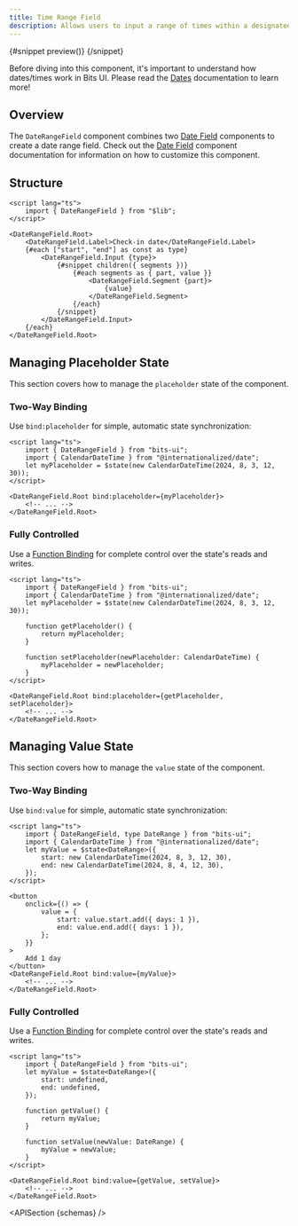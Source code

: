 ```yaml
---
title: Time Range Field
description: Allows users to input a range of times within a designated field.
---
```


<script>
	import { APISection, ComponentPreviewV2, DateRangeFieldDemo, Callout } from '$lib/components/index.js'
	let { schemas } = $props()
</script>

<ComponentPreviewV2 name="date-range-field-demo" componentName="Date Range Field">

{#snippet preview()}
<DateRangeFieldDemo />
{/snippet}

</ComponentPreviewV2>

<Callout type="tip" title="Heads up!">

Before diving into this component, it's important to understand how dates/times work in Bits UI. Please read the [Dates](/docs/dates) documentation to learn more!

</Callout>

## Overview

The `DateRangeField` component combines two [Date Field](/docs/components/date-field) components to create a date range field. Check out the [Date Field](/docs/components/date-field) component documentation for information on how to customize this component.

## Structure

```svelte
<script lang="ts">
	import { DateRangeField } from "$lib";
</script>

<DateRangeField.Root>
	<DateRangeField.Label>Check-in date</DateRangeField.Label>
	{#each ["start", "end"] as const as type}
		<DateRangeField.Input {type}>
			{#snippet children({ segments })}
				{#each segments as { part, value }}
					<DateRangeField.Segment {part}>
						{value}
					</DateRangeField.Segment>
				{/each}
			{/snippet}
		</DateRangeField.Input>
	{/each}
</DateRangeField.Root>
```

## Managing Placeholder State

This section covers how to manage the `placeholder` state of the component.

### Two-Way Binding

Use `bind:placeholder` for simple, automatic state synchronization:

```svelte
<script lang="ts">
	import { DateRangeField } from "bits-ui";
	import { CalendarDateTime } from "@internationalized/date";
	let myPlaceholder = $state(new CalendarDateTime(2024, 8, 3, 12, 30));
</script>

<DateRangeField.Root bind:placeholder={myPlaceholder}>
	<!-- ... -->
</DateRangeField.Root>
```

### Fully Controlled

Use a [Function Binding](https://svelte.dev/docs/svelte/bind#Function-bindings) for complete control over the state's reads and writes.

```svelte
<script lang="ts">
	import { DateRangeField } from "bits-ui";
	import { CalendarDateTime } from "@internationalized/date";
	let myPlaceholder = $state(new CalendarDateTime(2024, 8, 3, 12, 30));

	function getPlaceholder() {
		return myPlaceholder;
	}

	function setPlaceholder(newPlaceholder: CalendarDateTime) {
		myPlaceholder = newPlaceholder;
	}
</script>

<DateRangeField.Root bind:placeholder={getPlaceholder, setPlaceholder}>
	<!-- ... -->
</DateRangeField.Root>
```

## Managing Value State

This section covers how to manage the `value` state of the component.

### Two-Way Binding

Use `bind:value` for simple, automatic state synchronization:

```svelte {3,6,8}
<script lang="ts">
	import { DateRangeField, type DateRange } from "bits-ui";
	import { CalendarDateTime } from "@internationalized/date";
	let myValue = $state<DateRange>({
		start: new CalendarDateTime(2024, 8, 3, 12, 30),
		end: new CalendarDateTime(2024, 8, 4, 12, 30),
	});
</script>

<button
	onclick={() => {
		value = {
			start: value.start.add({ days: 1 }),
			end: value.end.add({ days: 1 }),
		};
	}}
>
	Add 1 day
</button>
<DateRangeField.Root bind:value={myValue}>
	<!-- ... -->
</DateRangeField.Root>
```

### Fully Controlled

Use a [Function Binding](https://svelte.dev/docs/svelte/bind#Function-bindings) for complete control over the state's reads and writes.

```svelte
<script lang="ts">
	import { DateRangeField } from "bits-ui";
	let myValue = $state<DateRange>({
		start: undefined,
		end: undefined,
	});

	function getValue() {
		return myValue;
	}

	function setValue(newValue: DateRange) {
		myValue = newValue;
	}
</script>

<DateRangeField.Root bind:value={getValue, setValue}>
	<!-- ... -->
</DateRangeField.Root>
```

<APISection {schemas} />
